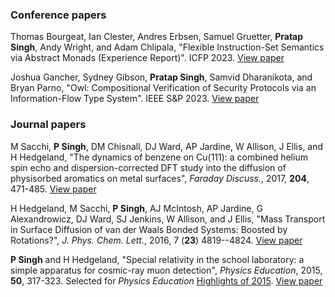 
### Conference papers

Thomas Bourgeat, Ian Clester, Andres Erbsen, Samuel Gruetter, **Pratap Singh**, Andy Wright, and Adam Chlipala, "Flexible Instruction-Set Semantics via Abstract Monads (Experience Report)". ICFP 2023. [View paper](https://doi.org/10.1145/3607833)

Joshua Gancher, Sydney Gibson, **Pratap Singh**, Samvid Dharanikota, and Bryan Parno, "Owl: Compositional Verification of Security Protocols via an Information-Flow Type System". IEEE S&P 2023. [View paper](https://doi.ieeecomputersociety.org/10.1109/SP46215.2023.00166)

### Journal papers

M Sacchi, **P Singh**, DM Chisnall, DJ Ward, AP Jardine, W Allison, J Ellis, and H Hedgeland, "The dynamics of benzene on Cu(111): a combined helium spin echo and dispersion-corrected DFT study into the diffusion of physisorbed aromatics on metal surfaces", *Faraday Discuss.*, 2017, **204**, 471-485. [View paper](http://dx.doi.org/10.1039/C7FD00095B)

H Hedgeland, M Sacchi, **P Singh**, AJ McIntosh, AP Jardine, G Alexandrowicz, DJ Ward, SJ Jenkins, W Allison, and J Ellis, "Mass Transport in Surface Diffusion of van der Waals Bonded Systems: Boosted by Rotations?", *J. Phys. Chem. Lett.*, 2016, 7 (**23**) 4819--4824. [View paper](http://dx.doi.org/10.1021/acs.jpclett.6b02024)  

**P Singh** and H Hedgeland, "Special relativity in the school laboratory: a simple apparatus for cosmic-ray muon detection", *Physics Education*, 2015, **50**, 317-323. Selected for *Physics Education* [Highlights of 2015](https://iopscience.iop.org/journal/0031-9120/page/Highlights%20of%202015). [View paper](http://dx.doi.org/10.1088/0031-9120/50/3/317)  
 